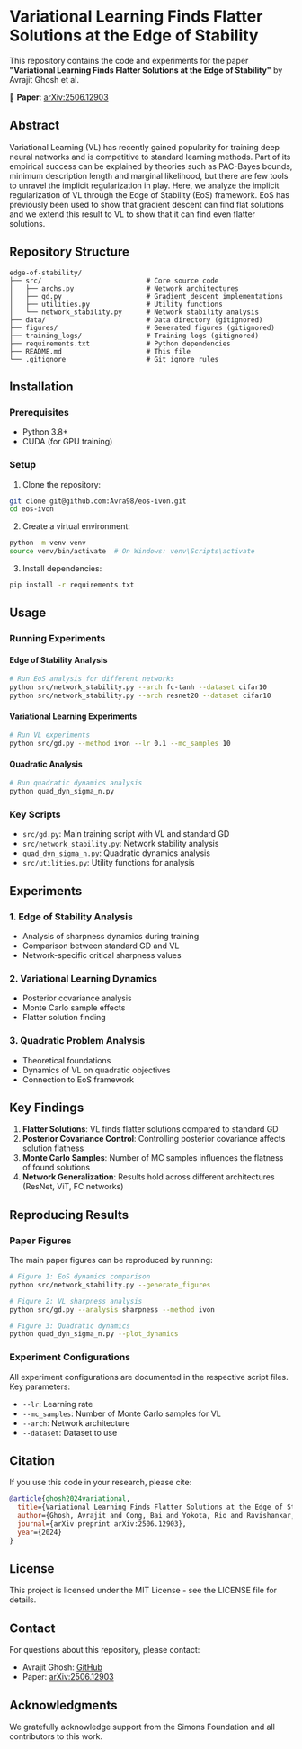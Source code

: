 # Variational Learning Finds Flatter Solutions at the Edge of Stability

This repository contains the code and experiments for the paper **"Variational Learning Finds Flatter Solutions at the Edge of Stability"** by Avrajit Ghosh et al.

📄 **Paper**: [arXiv:2506.12903](https://arxiv.org/abs/2506.12903)

## Abstract

Variational Learning (VL) has recently gained popularity for training deep neural networks and is competitive to standard learning methods. Part of its empirical success can be explained by theories such as PAC-Bayes bounds, minimum description length and marginal likelihood, but there are few tools to unravel the implicit regularization in play. Here, we analyze the implicit regularization of VL through the Edge of Stability (EoS) framework. EoS has previously been used to show that gradient descent can find flat solutions and we extend this result to VL to show that it can find even flatter solutions.

## Repository Structure

```
edge-of-stability/
├── src/                          # Core source code
│   ├── archs.py                  # Network architectures
│   ├── gd.py                     # Gradient descent implementations
│   ├── utilities.py              # Utility functions
│   └── network_stability.py      # Network stability analysis
├── data/                         # Data directory (gitignored)
├── figures/                      # Generated figures (gitignored)
├── training_logs/                # Training logs (gitignored)
├── requirements.txt              # Python dependencies
├── README.md                     # This file
└── .gitignore                    # Git ignore rules
```

## Installation

### Prerequisites

- Python 3.8+
- CUDA (for GPU training)

### Setup

1. Clone the repository:
```bash
git clone git@github.com:Avra98/eos-ivon.git
cd eos-ivon
```

2. Create a virtual environment:
```bash
python -m venv venv
source venv/bin/activate  # On Windows: venv\Scripts\activate
```

3. Install dependencies:
```bash
pip install -r requirements.txt
```

## Usage

### Running Experiments

#### Edge of Stability Analysis
```bash
# Run EoS analysis for different networks
python src/network_stability.py --arch fc-tanh --dataset cifar10
python src/network_stability.py --arch resnet20 --dataset cifar10
```

#### Variational Learning Experiments
```bash
# Run VL experiments
python src/gd.py --method ivon --lr 0.1 --mc_samples 10
```

#### Quadratic Analysis
```bash
# Run quadratic dynamics analysis
python quad_dyn_sigma_n.py
```

### Key Scripts

- `src/gd.py`: Main training script with VL and standard GD
- `src/network_stability.py`: Network stability analysis
- `quad_dyn_sigma_n.py`: Quadratic dynamics analysis
- `src/utilities.py`: Utility functions for analysis

## Experiments

### 1. Edge of Stability Analysis
- Analysis of sharpness dynamics during training
- Comparison between standard GD and VL
- Network-specific critical sharpness values

### 2. Variational Learning Dynamics
- Posterior covariance analysis
- Monte Carlo sample effects
- Flatter solution finding

### 3. Quadratic Problem Analysis
- Theoretical foundations
- Dynamics of VL on quadratic objectives
- Connection to EoS framework

## Key Findings

1. **Flatter Solutions**: VL finds flatter solutions compared to standard GD
2. **Posterior Covariance Control**: Controlling posterior covariance affects solution flatness
3. **Monte Carlo Samples**: Number of MC samples influences the flatness of found solutions
4. **Network Generalization**: Results hold across different architectures (ResNet, ViT, FC networks)

## Reproducing Results

### Paper Figures

The main paper figures can be reproduced by running:

```bash
# Figure 1: EoS dynamics comparison
python src/network_stability.py --generate_figures

# Figure 2: VL sharpness analysis
python src/gd.py --analysis sharpness --method ivon

# Figure 3: Quadratic dynamics
python quad_dyn_sigma_n.py --plot_dynamics
```

### Experiment Configurations

All experiment configurations are documented in the respective script files. Key parameters:

- `--lr`: Learning rate
- `--mc_samples`: Number of Monte Carlo samples for VL
- `--arch`: Network architecture
- `--dataset`: Dataset to use

## Citation

If you use this code in your research, please cite:

```bibtex
@article{ghosh2024variational,
  title={Variational Learning Finds Flatter Solutions at the Edge of Stability},
  author={Ghosh, Avrajit and Cong, Bai and Yokota, Rio and Ravishankar, Saiprasad and Wang, Rongrong and Tao, Molei and Khan, Mohammad Emtiyaz and Möllenhoff, Thomas},
  journal={arXiv preprint arXiv:2506.12903},
  year={2024}
}
```

## License

This project is licensed under the MIT License - see the LICENSE file for details.

## Contact

For questions about this repository, please contact:
- Avrajit Ghosh: [GitHub](https://github.com/Avra98)
- Paper: [arXiv:2506.12903](https://arxiv.org/abs/2506.12903)

## Acknowledgments

We gratefully acknowledge support from the Simons Foundation and all contributors to this work.